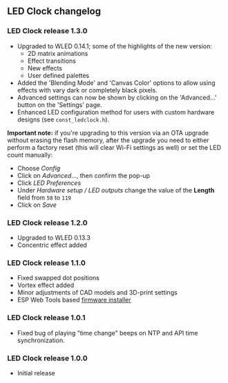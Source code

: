 ## LED Clock changelog

### LED Clock release 1.3.0

-   Upgraded to WLED 0.14.1; some of the highlights of the new version:
    -   2D matrix animations
    -   Effect transitions
    -   New effects
    -   User defined palettes
-   Added the 'Blending Mode' and 'Canvas Color' options to allow using effects with vary dark or completely black pixels.
-   Advanced settings can now be shown by clicking on the 'Advanced...' button on the 'Settings' page.
-   Enhanced LED configuration method for users with custom hardware designs (see `const_ledclock.h`).

**Important note:** if you're upgrading to this version via an OTA upgrade without erasing the flash memory, after the upgrade you need to either perform a factory reset (this will clear Wi-Fi settings as well) or set the LED count manually:

-   Choose *Config*
-   Click on *Advanced...*, then confirm the pop-up
-   Click *LED Preferences*
-   Under *Hardware setup / LED outputs* change the value of the **Length** field from `58` to `119`
-   Click on *Save*

### LED Clock release 1.2.0

-   Upgraded to WLED 0.13.3
-   Concentric effect added

### LED Clock release 1.1.0

-   Fixed swapped dot positions
-   Vortex effect added
-   Minor adjustments of CAD models and 3D-print settings
-   ESP Web Tools based [firmware installer](https://imeszaros.github.io/ledclock/)

### LED Clock release 1.0.1

-   Fixed bug of playing "time change" beeps on NTP and API time synchronization.

### LED Clock release 1.0.0

-   Initial release
